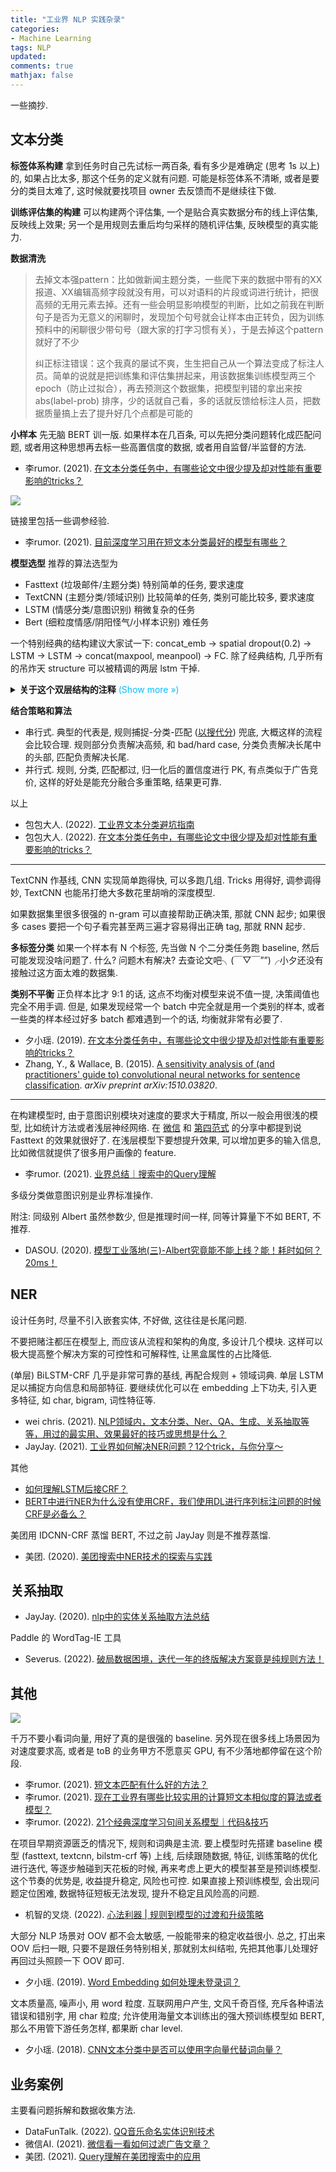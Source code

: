 ```yaml
---
title: "工业界 NLP 实践杂录"
categories: 
- Machine Learning
tags: NLP
updated:
comments: true
mathjax: false
---
```


一些摘抄.

<!-- more -->

## 文本分类

**标签体系构建** 拿到任务时自己先试标一两百条, 看有多少是难确定 (思考 1s 以上) 的, 如果占比太多, 那这个任务的定义就有问题. 可能是标签体系不清晰, 或者是要分的类目太难了, 这时候就要找项目 owner 去反馈而不是继续往下做.

**训练评估集的构建** 可以构建两个评估集, 一个是贴合真实数据分布的线上评估集, 反映线上效果; 另一个是用规则去重后均匀采样的随机评估集, 反映模型的真实能力.

**数据清洗** 

> 去掉文本强pattern：比如做新闻主题分类，一些爬下来的数据中带有的XX报道、XX编辑高频字段就没有用，可以对语料的片段或词进行统计，把很高频的无用元素去掉。还有一些会明显影响模型的判断，比如之前我在判断句子是否为无意义的闲聊时，发现加个句号就会让样本由正转负，因为训练预料中的闲聊很少带句号（跟大家的打字习惯有关），于是去掉这个pattern就好了不少
> 
> 纠正标注错误：这个我真的屡试不爽，生生把自己从一个算法变成了标注人员。简单的说就是把训练集和评估集拼起来，用该数据集训练模型两三个epoch（防止过拟合），再去预测这个数据集，把模型判错的拿出来按 abs(label-prob) 排序，少的话就自己看，多的话就反馈给标注人员，把数据质量搞上去了提升好几个点都是可能的

**小样本** 先无脑 BERT 训一版. 如果样本在几百条, 可以先把分类问题转化成匹配问题, 或者用这种思想再去标一些高置信度的数据, 或者用自监督/半监督的方法.

- 李rumor. (2021). [在文本分类任务中，有哪些论文中很少提及却对性能有重要影响的tricks？](https://www.zhihu.com/question/265357659/answer/1714619843)

![](https://shiina18.github.io/assets/posts/images/525872913220842.png)

链接里包括一些调参经验.

- 李rumor. (2021). [目前深度学习用在短文本分类最好的模型有哪些？](https://www.zhihu.com/question/50888062/answer/1714628626)

**模型选型** 推荐的算法选型为

- Fasttext (垃圾邮件/主题分类) 特别简单的任务, 要求速度
- TextCNN (主题分类/领域识别) 比较简单的任务, 类别可能比较多, 要求速度
- LSTM (情感分类/意图识别) 稍微复杂的任务
- Bert (细粒度情感/阴阳怪气/小样本识别) 难任务

一个特别经典的结构建议大家试一下: concat_emb -> spatial dropout(0.2) -> LSTM -> LSTM -> concat(maxpool, meanpool) -> FC. 除了经典结构, 几乎所有的吊炸天 structure 可以被精调的两层 lstm 干掉.

<details><summary><b>关于这个双层结构的注释</b><font color="deepskyblue"> (Show more &raquo;)</font></summary>
<p>在很多地方看到过这个, 不清楚具体叫什么.</p>
<ul>
<li><a href="https://www.kaggle.com/competitions/quora-insincere-questions-classification/discussion/80568">1st place solution | Quora Insincere Questions Classification | Kaggle</a></li>
<li><a href="https://www.kaggle.com/code/mlwhiz/third-place-model-for-toxic-spatial-dropout">Third Place Model for Toxic - spatial dropout | Kaggle</a></li>
<li><a href="https://zhuanlan.zhihu.com/p/311491156">dropout for embedding——spatial dropout</a></li>
</ul></details>

**结合策略和算法**

- 串行式. 典型的代表是, 规则捕捉-分类-匹配 ([以搜代分](https://mp.weixin.qq.com/s/DMkC0olB5KF_MsPlPr36nQ)) 兜底, 大概这样的流程会比较合理. 规则部分负责解决高频, 和 bad/hard case, 分类负责解决长尾中的头部, 匹配负责解决长尾. 
- 并行式. 规则, 分类, 匹配都过, 归一化后的置信度进行 PK, 有点类似于广告竞价, 这样的好处是能充分融合多重策略, 结果更可靠.

以上

- 包包大人. (2022). [工业界文本分类避坑指南](https://zhuanlan.zhihu.com/p/201239352)
- 包包大人. (2022). [在文本分类任务中，有哪些论文中很少提及却对性能有重要影响的tricks？](https://www.zhihu.com/question/265357659/answer/582711744)

---

TextCNN 作基线, CNN 实现简单跑得快, 可以多跑几组. Tricks 用得好, 调参调得妙, TextCNN 也能吊打绝大多数花里胡哨的深度模型. 

如果数据集里很多很强的 n-gram 可以直接帮助正确决策, 那就 CNN 起步; 如果很多 cases 要把一个句子看完甚至两三遍才容易得出正确 tag, 那就 RNN 起步.

**多标签分类** 如果一个样本有 N 个标签, 先当做 N 个二分类任务跑 baseline, 然后可能发现没啥问题了. 什么? 问题木有解决? 去查论文吧╮(￣▽￣””)╭小夕还没有接触过这方面太难的数据集.

**类别不平衡** 正负样本比才 9:1 的话, 这点不均衡对模型来说不值一提, 决策阈值也完全不用手调. 但是, 如果发现经常一个 batch 中完全就是用一个类别的样本, 或者一些类的样本经过好多 batch 都难遇到一个的话, 均衡就非常有必要了.

- 夕小瑶. (2019). [在文本分类任务中，有哪些论文中很少提及却对性能有重要影响的tricks？](https://www.zhihu.com/question/265357659/answer/578944550)
- Zhang, Y., & Wallace, B. (2015). [A sensitivity analysis of (and practitioners' guide to) convolutional neural networks for sentence classification](https://arxiv.org/pdf/1510.03820.pdf). *arXiv preprint arXiv:1510.03820*.


---

在构建模型时, 由于意图识别模块对速度的要求大于精度, 所以一般会用很浅的模型, 比如统计方法或者浅层神经网络. 在 [微信](https://mp.weixin.qq.com/s?__biz=MzU1NTMyOTI4Mw==&mid=2247512053&idx=2&sn=0ab4ade5ee6c83f1f53a0e03583dc822&chksm=fbd71d99cca0948f7fb6e29943d559214fb55373287ee66cd7c786986f673b9d587ef1d6a3f2&scene=27#wechat_redirect) 和 [第四范式](https://mp.weixin.qq.com/s?__biz=MzU1NTMyOTI4Mw==&mid=2247511081&idx=1&sn=fa3d25dff6d12bb298f51b2c317f0574&chksm=fbd71e45cca097533ae6397a6d9af024e39817ca9c48470c12a3e85d46e38f0082d0dc73fdca&scene=27#wechat_redirect) 的分享中都提到说 Fasttext 的效果就很好了. 在浅层模型下要想提升效果, 可以增加更多的输入信息, 比如微信就提供了很多用户画像的 feature.

- 李rumor. (2021). [业界总结｜搜索中的Query理解](https://zhuanlan.zhihu.com/p/393914267)

多级分类做意图识别是业界标准操作.

附注: 同级别 Albert 虽然参数少, 但是推理时间一样, 同等计算量下不如 BERT, 不推荐.

- DASOU. (2020). [模型工业落地(三)-Albert究竟能不能上线？能！耗时如何？20ms！](https://zhuanlan.zhihu.com/p/149100827)

## NER

设计任务时, 尽量不引入嵌套实体, 不好做, 这往往是长尾问题.

不要把赌注都压在模型上, 而应该从流程和架构的角度, 多设计几个模块. 这样可以极大提高整个解决方案的可控性和可解释性, 让黑盒属性的占比降低. 

(单层) BiLSTM-CRF 几乎是非常可靠的基线, 再配合规则 + 领域词典. 单层 LSTM 足以捕捉方向信息和局部特征. 要继续优化可以在 embedding 上下功夫, 引入更多特征, 如 char, bigram, 词性特征等.

- wei chris. (2021). [NLP领域内，文本分类、Ner、QA、生成、关系抽取等等，用过的最实用、效果最好的技巧或思想是什么？](https://www.zhihu.com/question/451107745/answer/1809034512)
- JayJay. (2021). [工业界如何解决NER问题？12个trick，与你分享～](https://zhuanlan.zhihu.com/p/152463745)

其他

- [如何理解LSTM后接CRF？](https://www.zhihu.com/question/62399257/answer/325334144)
- [BERT中进行NER为什么没有使用CRF，我们使用DL进行序列标注问题的时候CRF是必备么？](https://www.zhihu.com/question/358892919/answer/937481675)

美团用 IDCNN-CRF 蒸馏 BERT, 不过之前 JayJay 则是不推荐蒸馏.

- 美团. (2020). [美团搜索中NER技术的探索与实践](https://tech.meituan.com/2020/07/23/ner-in-meituan-nlp.html)

## 关系抽取

- JayJay. (2020). [nlp中的实体关系抽取方法总结](https://zhuanlan.zhihu.com/p/77868938)

Paddle 的 WordTag-IE 工具

- Severus. (2022). [破局数据困境，迭代一年的终版解决方案竟是纯规则方法！](https://mp.weixin.qq.com/s/sJYoW5-ViYZvf4RdfJs0ZQ)

## 其他

![](https://shiina18.github.io/assets/posts/images/192494913239268.png)

千万不要小看词向量, 用好了真的是很强的 baseline. 另外现在很多线上场景因为对速度要求高, 或者是 toB 的业务甲方不愿意买 GPU, 有不少落地都停留在这个阶段.

- 李rumor. (2021). [短文本匹配有什么好的方法？](https://www.zhihu.com/question/31623490/answer/1790260677)
- 李rumor. (2021). [现在工业界有哪些比较实用的计算短文本相似度的算法或者模型？](https://www.zhihu.com/question/342548427/answer/1790309097)
- 李rumor. (2022). [21个经典深度学习句间关系模型｜代码&技巧](https://zhuanlan.zhihu.com/p/357864974)

在项目早期资源匮乏的情况下, 规则和词典是主流. 要上模型时先搭建 baseline 模型 (fasttext, textcnn, bilstm-crf 等) 上线, 后续跟随数据, 特征, 训练策略的优化进行迭代, 等逐步触碰到天花板的时候, 再来考虑上更大的模型甚至是预训练模型. 这个节奏的优势是, 收益提升稳定, 风险也可控. 如果直接上预训练模型, 会出现问题定位困难, 数据特征短板无法发现, 提升不稳定且风险高的问题.

- 机智的叉烧. (2022). [心法利器 \| 规则到模型的过渡和升级策略](https://mp.weixin.qq.com/s/DLFgXLkZr2kM1DDkNvUBxA)

大部分 NLP 场景对 OOV 都不会太敏感, 一般能带来的稳定收益很小. 总之, 打出来 OOV 后扫一眼, 只要不是跟任务特别相关, 那就别太纠结啦, 先把其他事儿处理好再回过头照顾一下 OOV 即可.

- 夕小瑶. (2019). [Word Embedding 如何处理未登录词？](https://www.zhihu.com/question/308543084/answer/589302265)

文本质量高, 噪声小, 用 word 粒度. 互联网用户产生, 文风千奇百怪, 充斥各种语法错误和错别字, 用 char 粒度; 允许使用海量文本训练出的强大预训练模型如 BERT, 那么不用管下游任务怎样, 都果断 char level.

- 夕小瑶. (2018). [CNN文本分类中是否可以使用字向量代替词向量？](https://www.zhihu.com/question/290088641/answer/543419468)

## 业务案例

主要看问题拆解和数据收集方法.

- DataFunTalk. (2022). [QQ音乐命名实体识别技术](https://mp.weixin.qq.com/s/gjNt3kcVcbxpb5dlAx6hsg?utm_source=pocket_mylist)
- 微信AI. (2021). [微信看一看如何过滤广告文章？](https://mp.weixin.qq.com/s/PgLpeKWKz47i2_JtloXjPw)
- 美团. (2021). [Query理解在美团搜索中的应用](https://zhuanlan.zhihu.com/p/370576330)